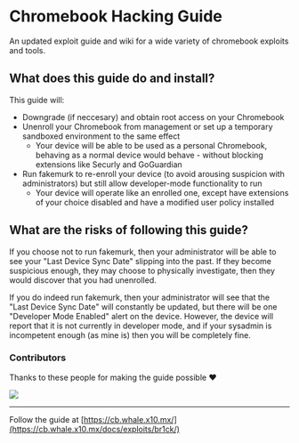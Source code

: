 # Chromebook Hacking Guide

An updated exploit guide and wiki for a wide variety of chromebook exploits and tools.

## What does this guide do and install?

This guide will:
  + Downgrade (if neccesary) and obtain root access on your Chromebook
  + Unenroll your Chromebook from management or set up a temporary sandboxed environment to the same effect
    + Your device will be able to be used as a personal Chromebook, behaving as a normal device would behave - without blocking extensions like Securly and GoGuardian
  + Run fakemurk to re-enroll your device (to avoid arousing suspicion with administrators) but still allow developer-mode functionality to run
    + Your device will operate like an enrolled one, except have extensions of your choice disabled and have a modified user policy installed

## What are the risks of following this guide?

If you choose not to run fakemurk, then your administrator will be able to see your "Last Device Sync Date" slipping into the past. If they become suspicious enough, they may choose to physically investigate, then they would discover that you had unenrolled.

If you do indeed run fakemurk, then your administrator will see that the "Last Device Sync Date" will constantly be updated, but there will be one "Developer Mode Enabled" alert on the device. However, the device will report that it is not currently in developer mode, and if your sysadmin is incompetent enough (as mine is) then you will be completely fine.

### Contributors

Thanks to these people for making the guide possible ❤️

<a href="https://github.com/chromebook-hacking/chromebook-hacking.github.io/graphs/contributors">
  <img src="https://contrib.rocks/image?repo=chromebook-hacking/chromebook-hacking.github.io" />
</a>

___

Follow the guide at [https://cb.whale.x10.mx/](https://cb.whale.x10.mx/docs/exploits/br1ck/)
